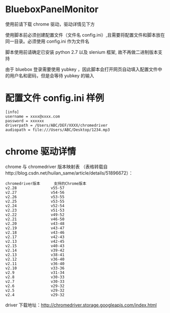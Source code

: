 # BlueboxPanelMonitor
使用前请下载 chrome 驱动，驱动详情见下方

使用脚本前必须创建配置文件（文件名 config.ini）,且需要将配置文件和脚本放在同一目录。必须使用 config.ini 作为文件名 

脚本使用前请确定已安装 python 2.7 以及 slenium 框架, 故不再做二进制版本支持

由于 bluebox 登录需要使用 yubkey ，因此脚本会打开网页自动填入配置文件中的用户名和密码，但是会等待 yubkey 的输入

# 配置文件 config.ini 样例
```
[info]
username = xxxx@xxxx.com
password = xxxxxx
driverpath = /Users/ABC/DEF/XXXX/chromedriver
audiopath = file:///Users/ABC/Desktop/1234.mp3
```
# chrome 驱动详情
chrome 与 chromedriver 版本映射表  （表格转载自http://blog.csdn.net/huilan_same/article/details/51896672）：
```
chromedriver版本	    支持的Chrome版本
v2.28	            v55-57
v2.27	            v54-56
v2.26	            v53-55
v2.25	            v53-55
v2.24	            v52-54
v2.23	            v51-53
v2.22	            v49-52
v2.21	            v46-50
v2.20	            v43-48
v2.19	            v43-47
v2.18	            v43-46
v2.17	            v42-43
v2.13	            v42-45
v2.15	            v40-43
v2.14	            v39-42
v2.13	            v38-41
v2.12	            v36-40
v2.11	            v36-40
v2.10	            v33-36
v2.9	            v31-34
v2.8	            v30-33
v2.7	            v30-33
v2.6	            v29-32
v2.5	            v29-32
v2.4	            v29-32
```
driver 下载地址：http://chromedriver.storage.googleapis.com/index.html
